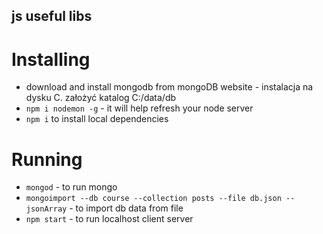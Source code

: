 ## js useful libs

# Installing

* download and install mongodb from mongoDB website - instalacja na dysku C. założyć katalog C:/data/db
* `npm i nodemon -g` - it will help refresh your node server
* `npm i` to install local dependencies

# Running
* `mongod` - to run mongo
* `mongoimport --db course --collection posts --file db.json --jsonArray` - to import db data from file
* `npm start` - to run localhost client server